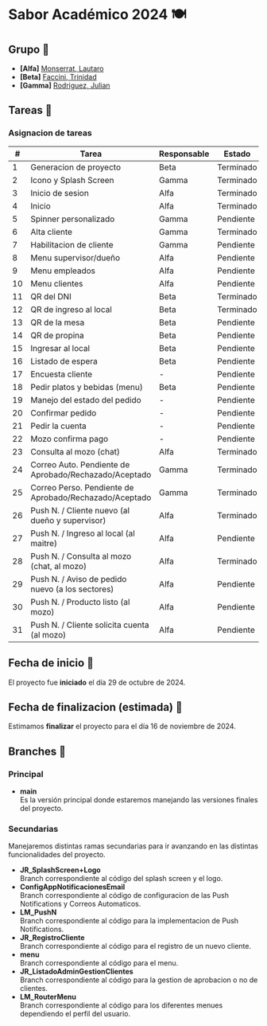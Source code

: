 # Sabor Académico 2024 🍽


## Grupo 🧠
- **[Alfa]** [Monserrat, Lautaro](https://github.com/llauu)
- **[Beta]** [Faccini, Trinidad](https://github.com/trinifaccini)
- **[Gamma]** [Rodriguez, Julian](https://github.com/rodriguezjulian)


## Tareas 📑
### Asignacion de tareas 
| #  | Tarea                                                   | Responsable | Estado    |
| -- | ------------------------------------------------------- | ----------- | --------- |
| 1  | Generacion de proyecto                                  | Beta        | Terminado |
| 2  | Icono y Splash Screen                                   | Gamma       | Terminado |
| 3  | Inicio de sesion                                        | Alfa        | Terminado |
| 4  | Inicio                                                  | Alfa        | Terminado |
| 5  | Spinner personalizado                                   | Gamma       | Pendiente |
| 6  | Alta cliente                                            | Gamma       | Terminado |
| 7  | Habilitacion de cliente                                 | Gamma       | Pendiente |
| 8  | Menu supervisor/dueño                                   | Alfa        | Pendiente |
| 9  | Menu empleados                                          | Alfa        | Pendiente |
| 10 | Menu clientes                                           | Alfa        | Pendiente |
| 11 | QR del DNI                                              | Beta        | Terminado |
| 12 | QR de ingreso al local                                  | Beta        | Terminado |
| 13 | QR de la mesa                                           | Beta        | Pendiente |
| 14 | QR de propina                                           | Beta        | Pendiente |
| 15 | Ingresar al local                                       | Beta        | Pendiente |
| 16 | Listado de espera                                       | Beta        | Pendiente |
| 17 | Encuesta cliente                                        | -           | Pendiente |
| 18 | Pedir platos y bebidas (menu)                           | Beta        | Pendiente |
| 19 | Manejo del estado del pedido                            | -           | Pendiente |
| 20 | Confirmar pedido                                        | -           | Pendiente |
| 21 | Pedir la cuenta                                         | -           | Pendiente |
| 22 | Mozo confirma pago                                      | -           | Pendiente |
| 23 | Consulta al mozo (chat)                                 | Alfa        | Terminado |
| 24 | Correo Auto. Pendiente de Aprobado/Rechazado/Aceptado   | Gamma       | Terminado |
| 25 | Correo Perso. Pendiente de Aprobado/Rechazado/Aceptado  | Gamma       | Terminado |
| 26 | Push N. / Cliente nuevo (al dueño y supervisor)         | Alfa        | Terminado |
| 27 | Push N. / Ingreso al local (al maitre)                  | Alfa        | Pendiente |
| 28 | Push N. / Consulta al mozo (chat, al mozo)              | Alfa        | Terminado |
| 29 | Push N. / Aviso de pedido nuevo (a los sectores)        | Alfa        | Pendiente |
| 30 | Push N. / Producto listo (al mozo)                      | Alfa        | Pendiente |
| 31 | Push N. / Cliente solicita cuenta (al mozo)             | Alfa        | Pendiente |


## Fecha de inicio 📆
El proyecto fue **iniciado** el día 29 de octubre de 2024.


## Fecha de finalizacion (estimada) 📆
Estimamos **finalizar** el proyecto para el día 16 de noviembre de 2024.


## Branches 🌿
### Principal
- **main**<br> Es la versión principal donde estaremos manejando las versiones finales del proyecto.


### Secundarias
Manejaremos distintas ramas secundarias para ir avanzando en las distintas funcionalidades del proyecto.
- **JR_SplashScreen+Logo**<br> Branch correspondiente al código del splash screen y el logo.
- **ConfigAppNotificacionesEmail**<br> Branch correspondiente al código de configuracion de las Push Notifications y Correos Automaticos.
- **LM_PushN**<br> Branch correspondiente al código para la implementacion de Push Notifications.
- **JR_RegistroCliente**<br> Branch correspondiente al código para el registro de un nuevo cliente.
- **menu**<br> Branch correspondiente al código para el menu.
- **JR_ListadoAdminGestionClientes**<br> Branch correspondiente al código para la gestion de aprobacion o no de clientes.
- **LM_RouterMenu**<br> Branch correspondiente al código para los diferentes menues dependiendo el perfil del usuario.